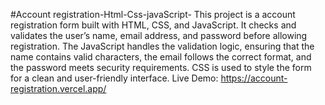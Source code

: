 #Account registration-Html-Css-javaScript-
This project is a account registration form built with HTML, CSS, and JavaScript. It checks and validates the user’s name, email address, and password before allowing registration. The JavaScript handles the validation logic, ensuring that the name contains valid characters, the email follows the correct format, and the password meets security requirements. CSS is used to style the form for a clean and user-friendly interface.
Live Demo: https://account-registration.vercel.app/

